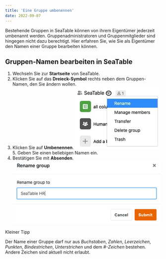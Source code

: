 ```yaml
---
title: 'Eine Gruppe umbenennen'
date: 2022-09-07
---
```


Bestehende Gruppen in SeaTable können von ihrem Eigentümer jederzeit umbenannt werden. Gruppenadministratoren und Gruppenmitglieder sind hingegen nicht dazu berechtigt. Hier erfahren Sie, wie Sie als Eigentümer den Namen einer Gruppe bearbeiten können.

## Gruppen-Namen bearbeiten in SeaTable

1. Wechseln Sie zur **Startseite** von SeaTable.
2. Klicken Sie auf das **Dreieck-Symbol** rechts neben dem Gruppen-Namen, den Sie ändern wollen.
3. Klicken Sie auf **Umbenennen**.
   ![Eine Gruppe umbenennen](rename-group.jpg)5. Geben Sie einen beliebigen Namen ein.
4. Bestätigen Sie mit **Absenden**.
   ![Eine Gruppe umbenennen](rename-group-2.png)

Kleiner Tipp

Der Name einer Gruppe darf nur aus _Buchstaben_, _Zahlen_, _Leerzeichen_, _Punkten_, _Bindestrichen_, _Unterstrichen_ und dem _#-Zeichen_ bestehen. Andere Zeichen sind aktuell nicht erlaubt.
